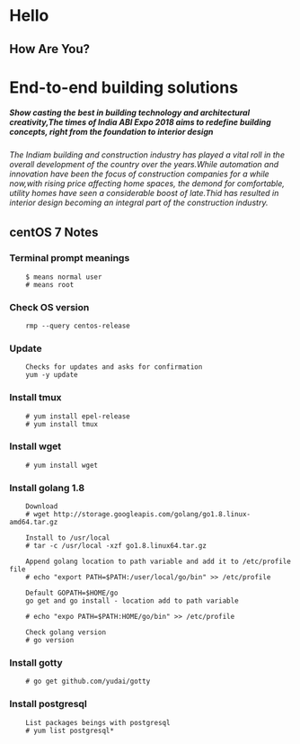 # Hello
## How Are You?
# End-to-end building solutions

##### Show casting the best in building technology and architectural creativity,The times of India ABI Expo 2018 aims to redefine building concepts, right from the foundation to interior design
            
###### The Indiam building and construction industry has played a vital roll in the overall development of the country over the years.While automation and innovation have been the focus of construction companies for a while now,with rising price affecting home spaces, the demond for comfortable, utility homes have seen a considerable boost of late.Thid has resulted in interior design becoming an integral part of the construction industry.

## centOS 7 Notes

### Terminal prompt meanings
        $ means normal user
        # means root

### Check OS version 
        rmp --query centos-release
            
### Update
        Checks for updates and asks for confirmation
        yum -y update
        
### Install tmux
        # yum install epel-release
        # yum install tmux
        
### Install wget
        # yum install wget
        
### Install golang 1.8
        Download
        # wget http://storage.googleapis.com/golang/go1.8.linux-amd64.tar.gz
        
        Install to /usr/local
        # tar -c /usr/local -xzf go1.8.linux64.tar.gz
        
        Append golang location to path variable and add it to /etc/profile file
        # echo "export PATH=$PATH:/user/local/go/bin" >> /etc/profile
        
        Default GOPATH=$HOME/go
        go get and go install - location add to path variable
        
        # echo "expo PATH=$PATH:HOME/go/bin" >> /etc/profile
        
        Check golang version
        # go version
        
### Install gotty
        # go get github.com/yudai/gotty
        
### Install postgresql
        List packages beings with postgresql
        # yum list postgresql*

    
        
        
    

